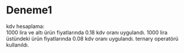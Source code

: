 # Deneme1
kdv hesaplama:  
1000 lira ve altı ürün fiyatlarında 0.18 kdv oranı uygulandı.
1000 lira üstündeki ürün fiyatlarında 0.08 kdv oranı uygulandı.
ternary operatörü kullanıldı. 
